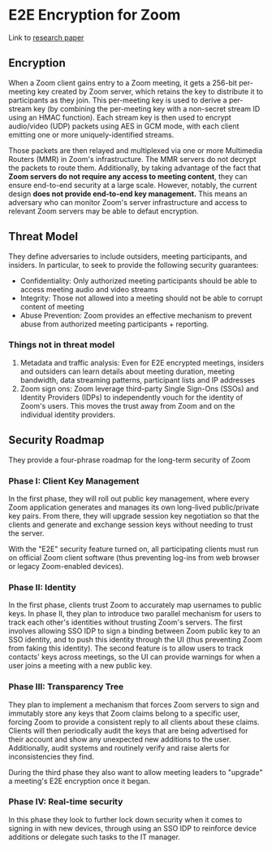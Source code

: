 # E2E Encryption for Zoom

Link to [research paper](https://css.csail.mit.edu/6.858/2022/readings/zoom_e2e_v3_2.pdf)

##  Encryption

When a Zoom client gains entry to a Zoom meeting, it gets a 256-bit per-meeting key created by Zoom server, which retains the key to distribute it to participants as they join. This per-meeting key is used to derive a per-stream key (by combining the per-meeting key with a non-secret stream ID using an HMAC function). Each stream key is then used to encrypt audio/video (UDP) packets using AES in GCM mode, with each client emitting one or more uniquely-identified streams. 

Those packets are then relayed and multiplexed via one or more Multimedia Routers (MMR) in Zoom's infrastructure. The MMR servers do not decrypt the packets to route them. Additionally, by taking advantage of the fact that **Zoom servers do not require any access to meeting content**, they can ensure end-to-end security at a large scale. However, notably, the current design **does not provide end-to-end key management.** This means an adversary who can monitor Zoom's server infrastructure and access to relevant Zoom servers may be able to defaut encryption.

## Threat Model

They define adversaries to include outsiders, meeting participants, and insiders. In particular, to seek to provide the following security guarantees:

* Confidentiality: Only authorized meeting participants should be able to access meeting audio and video streams
* Integrity: Those not allowed into a meeting should not be able to corrupt content of meeting
* Abuse Prevention: Zoom provides an effective mechanism to prevent abuse from authorized meeting participants + reporting.

### Things not in threat model

1. Metadata and traffic analysis: Even for E2E encrypted meetings, insiders and outsiders can learn details about meeting duration, meeting bandwidth, data streaming patterns, participant lists and IP addresses
2. Zoom sign ons: Zoom leverage third-party Single Sign-Ons (SSOs) and Identity Providers (IDPs) to independently vouch for the identity of Zoom's users. This moves the trust away from Zoom and on the individual identity providers.

## Security Roadmap

They provide a four-phrase roadmap for the long-term security of Zoom

### Phase I: Client Key Management

In the first phase, they will roll out public key management, where every Zoom application generates and manages its own long-lived public/private key pairs. From there, they will upgrade session key negotiation so that the clients and generate and exchange session keys without needing to trust the server. 

With the "E2E" security feature turned on, all participating clients must run on official Zoom client software (thus preventing log-ins from web browser or legacy Zoom-enabled devices).

### Phase II: Identity

In the first phase, clients trust Zoom to accurately map usernames to public keys. In phase II, they plan to introduce two parallel mechanism for users to track each other's identities without trusting Zoom's servers. The first involves allowing SSO IDP to sign a binding between Zoom public key to an SSO identity, and to push this identity through the UI (thus preventing Zoom from faking this identity). The second feature is to allow users to track contacts' keys across meetings, so the UI can provide warnings for when a user joins a meeting with a new public key.

### Phase III: Transparency Tree

They plan to implement a mechanism that forces Zoom servers to sign and immutably store any keys that Zoom claims belong to a specific user, forcing Zoom to provide a consistent reply to all clients about these claims. Clients will then periodically audit the keys that are being advertised for their account and show any unexpected new additions to the user. Additionally, audit systems and routinely verify and raise alerts for inconsistencies they find.

During the third phase they also want to allow meeting leaders to "upgrade" a meeting's E2E encryption once it began.

### Phase IV: Real-time security

In this phase they look to further lock down security when it comes to signing in with new devices, through using an SSO IDP to reinforce device additions or delegate such tasks to the IT manager.